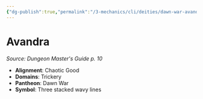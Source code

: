 ```yaml
---
{"dg-publish":true,"permalink":"/3-mechanics/cli/deities/dawn-war-avandra/","tags":["ttrpg-cli/compendium/src/5e/dmg","ttrpg-cli/deity/dawn-war","ttrpg-cli/domain/trickery"],"noteIcon":""}
---
```


# Avandra
*Source: Dungeon Master's Guide p. 10* 

- **Alignment**: Chaotic Good
- **Domains**: Trickery
- **Pantheon**: Dawn War
- **Symbol**: Three stacked wavy lines